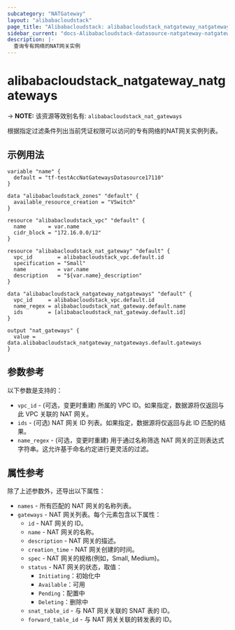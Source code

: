 ```yaml
---
subcategory: "NATGateway"
layout: "alibabacloudstack"
page_title: "Alibabacloudstack: alibabacloudstack_natgateway_natgateways"
sidebar_current: "docs-Alibabacloudstack-datasource-natgateway-natgateways"
description: |- 
  查询专有网络的NAT网关实例
---
```


# alibabacloudstack_natgateway_natgateways
-> **NOTE:** 该资源等效别名有: `alibabacloudstack_nat_gateways`

根据指定过滤条件列出当前凭证权限可以访问的专有网络的NAT网关实例列表。

## 示例用法

```hcl
variable "name" {
  default = "tf-testAccNatGatewaysDatasource17110"
}

data "alibabacloudstack_zones" "default" {
  available_resource_creation = "VSwitch"
}

resource "alibabacloudstack_vpc" "default" {
  name       = var.name
  cidr_block = "172.16.0.0/12"
}

resource "alibabacloudstack_nat_gateway" "default" {
  vpc_id        = alibabacloudstack_vpc.default.id
  specification = "Small"
  name          = var.name
  description   = "${var.name}_description"
}

data "alibabacloudstack_natgateway_natgateways" "default" {
  vpc_id     = alibabacloudstack_vpc.default.id
  name_regex = alibabacloudstack_nat_gateway.default.name
  ids        = [alibabacloudstack_nat_gateway.default.id]
}

output "nat_gateways" {
  value = data.alibabacloudstack_natgateway_natgateways.default.gateways
}
```

## 参数参考

以下参数是支持的：

* `vpc_id` - (可选，变更时重建) 所属的 VPC ID。如果指定，数据源将仅返回与此 VPC 关联的 NAT 网关。
* `ids` - (可选) NAT 网关 ID 列表。如果指定，数据源将仅返回与此 ID 匹配的结果。
* `name_regex` - (可选，变更时重建) 用于通过名称筛选 NAT 网关的正则表达式字符串。这允许基于命名约定进行更灵活的过滤。

## 属性参考

除了上述参数外，还导出以下属性：

* `names` - 所有匹配的 NAT 网关的名称列表。
* `gateways` - NAT 网关列表。每个元素包含以下属性：
  * `id` - NAT 网关的 ID。
  * `name` - NAT 网关的名称。
  * `description` - NAT 网关的描述。
  * `creation_time` - NAT 网关创建的时间。
  * `spec` - NAT 网关的规格(例如，Small, Medium)。
  * `status` - NAT 网关的状态，取值：
    - `Initiating`：初始化中
    - `Available`：可用
    - `Pending`：配置中
    - `Deleting`：删除中
  * `snat_table_id` - 与 NAT 网关关联的 SNAT 表的 ID。
  * `forward_table_id` - 与 NAT 网关关联的转发表的 ID。